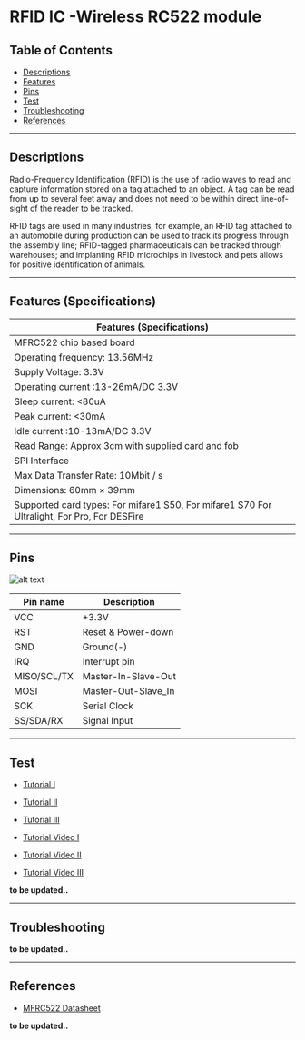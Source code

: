 # RFID IC -Wireless RC522 module

## Table of Contents

-   [Descriptions](#descriptions)
-   [Features](#features)
-   [Pins](#pins)
-   [Test](#test)
-   [Troubleshooting](#troubleshooting)
-   [References](#references)

---

## Descriptions

Radio-Frequency Identification (RFID) is the use of radio waves to read and capture information stored on a tag attached to an object. A tag can be read from up to several feet away and does not need to be within direct line-of-sight of the reader to be tracked.

RFID tags are used in many industries, for example, an RFID tag attached to an automobile during production can be used to track its progress through the assembly line; RFID-tagged pharmaceuticals can be tracked through warehouses; and implanting RFID microchips in livestock and pets allows for positive identification of animals.

---

## Features (Specifications)

| Features (Specifications)                                                                   |
| ------------------------------------------------------------------------------------------- |
| MFRC522 chip based board                                                                    |
| Operating frequency: 13.56MHz                                                               |
| Supply Voltage: 3.3V                                                                        |
| Operating current :13-26mA/DC 3.3V                                                          |
| Sleep current: <80uA                                                                        |
| Peak current: <30mA                                                                         |
| Idle current :10-13mA/DC 3.3V                                                               |
| Read Range: Approx 3cm with supplied card and fob                                           |
| SPI Interface                                                                               |
| Max Data Transfer Rate: 10Mbit / s                                                          |
| Dimensions: 60mm × 39mm                                                                     |
| Supported card types: For mifare1 S50, For mifare1 S70 For Ultralight, For Pro, For DESFire |

---

## Pins

![alt text](https://bit.ly/3mFE51b 'RFID')

| Pin name    | Description         |
| ----------- | ------------------- |
| VCC         | +3.3V               |
| RST         | Reset & Power-down  |
| GND         | Ground(-)           |
| IRQ         | Interrupt pin       |
| MISO/SCL/TX | Master-In-Slave-Out |
| MOSI        | Master-Out-Slave_In |
| SCK         | Serial Clock        |
| SS/SDA/RX   | Signal Input        |

---

## Test

-   [Tutorial I](https://bit.ly/3a5F1a6)
-   [Tutorial II](https://bit.ly/3dUvlAk)
-   [Tutorial III](https://bit.ly/2RxK0tB)

-   [Tutorial Video I](https://youtu.be/TABJ7_yw_CI)
-   [Tutorial Video II](https://youtu.be/DNzznXdE6jY)
-   [Tutorial Video III](https://youtu.be/MA3hWp2efZ8)

**to be updated..**

---

## Troubleshooting

**to be updated..**

---

## References

-   [MFRC522 Datasheet](https://bit.ly/2PYid55)

**to be updated..**
